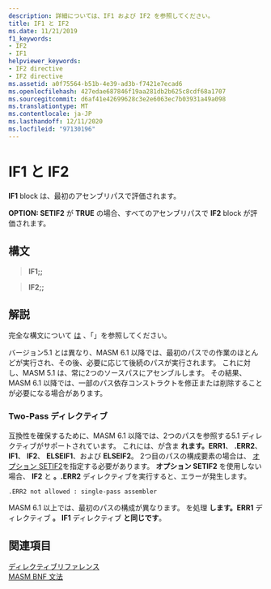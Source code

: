 ```yaml
---
description: 詳細については、IF1 および IF2 を参照してください。
title: IF1 と IF2
ms.date: 11/21/2019
f1_keywords:
- IF2
- IF1
helpviewer_keywords:
- IF2 directive
- IF2 directive
ms.assetid: a0f75564-b51b-4e39-ad3b-f7421e7ecad6
ms.openlocfilehash: 427edae687846f19aa281db2b625c8cdf68a1707
ms.sourcegitcommit: d6af41e42699628c3e2e6063ec7b03931a49a098
ms.translationtype: MT
ms.contentlocale: ja-JP
ms.lasthandoff: 12/11/2020
ms.locfileid: "97130196"
---
```

# <a name="if1-and-if2"></a>IF1 と IF2

**IF1** block は、最初のアセンブリパスで評価されます。

**OPTION: SETIF2** が **TRUE** の場合、すべてのアセンブリパスで **IF2** block が評価されます。

## <a name="syntax"></a>構文

> **IF1;;**

> **IF2;;**

## <a name="remarks"></a>解説

完全な構文について [は](if-masm.md) 、「」を参照してください。

バージョン5.1 とは異なり、MASM 6.1 以降では、最初のパスでの作業のほとんどが実行され、その後、必要に応じて後続のパスが実行されます。 これに対し、MASM 5.1 は、常に2つのソースパスにアセンブルします。 その結果、MASM 6.1 以降では、一部のパス依存コンストラクトを修正または削除することが必要になる場合があります。

### <a name="two-pass-directives"></a>Two-Pass ディレクティブ

互換性を確保するために、MASM 6.1 以降では、2つのパスを参照する5.1 ディレクティブがサポートされています。 これには、が含ま **れます。ERR1**、 **.ERR2**、 **IF1**、 **IF2**、 **ELSEIF1**、および **ELSEIF2**。 2つ目のパスの構成要素の場合は、 [オプション SETIF2](option-masm.md)を指定する必要があります。 **オプション SETIF2** を使用しない場合、 **IF2** と **。.ERR2** ディレクティブを実行すると、エラーが発生します。

```output
.ERR2 not allowed : single-pass assembler
```

MASM 6.1 以上では、最初のパスの構成が異なります。 を処理 **します。ERR1** ディレクティブ **。** **IF1** ディレクティブ **と同じです**。

## <a name="see-also"></a>関連項目

[ディレクティブリファレンス](directives-reference.md)\
[MASM BNF 文法](masm-bnf-grammar.md)
